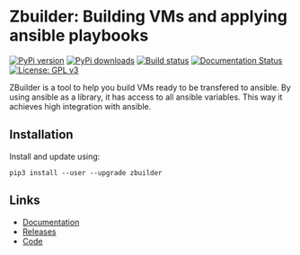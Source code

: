 # Zbuilder: Building VMs and applying ansible playbooks

[![PyPi version](https://badge.fury.io/py/zbuilder.svg)](https://pypi.org/project/zbuilder/)
[![PyPi downloads](https://img.shields.io/pypi/dm/zbuilder.svg)](https://pypistats.org/packages/zbuilder)
[![Build status](https://github.com/hasiotis/zbuilder/workflows/Build%20status/badge.svg)](https://github.com/hasiotis/zbuilder/actions?query=workflow%3A%22Build+status%22)
[![Documentation Status](https://readthedocs.org/projects/zbuilder/badge/?version=stable)](https://zbuilder.readthedocs.io/en/develop/?badge=develop)
[![License: GPL v3](https://img.shields.io/badge/License-GPLv3-blue.svg)](https://github.com/hasiotis/zbuilder/blob/master/LICENSE)

ZBuilder is a tool to help you build VMs ready to be transfered to ansible.
By using ansible as a library, it has access to all ansible variables. This
way it achieves high integration with ansible.

## Installation

Install and update using:
```
pip3 install --user --upgrade zbuilder
```

## Links

* [Documentation](https://zbuilder.readthedocs.io/en/stable/?badge=stable)
* [Releases](https://pypi.org/project/zbuilder/)
* [Code](https://github.com/hasiotis/zbuilder)
